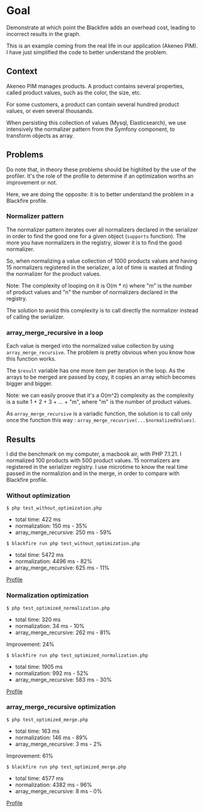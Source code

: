 # Goal

Demonstrate at which point the Blackfire adds an overhead cost, leading to incorrect results in the graph.

This is an example coming from the real life in our application (Akeneo PIM). I have just simplified the code to better understand the problem. 

## Context

Akeneo PIM manages products.
A product contains several properties, called product values, such as the color, the size, etc.

For some customers, a product can contain several hundred product values, or even several thousands.

When persisting this collection of values (Mysql, Elasticsearch), we use intensively the normalizer pattern from the Symfony component, to transform objects as array.

## Problems

Do note that, in theory these problems should be highlited by the use of the profiler.
It's the role of the profile to determine if an optimization worths an improvement or not.

Here, we are doing the opposite: it is to better understand the problem in a Blackfire profile.

### Normalizer pattern

The normalizer pattern iterates over all normalizers declared in the serializer in order to find the good one for a given object (`supports` function).
The more you have normalizers in the registry, slower it is to find the good normalizer.

So, when normalizing a value collection of 1000 products values and having 15 normalizers registered in the serializer, a lot of time is wasted at finding the normalizer for the product values. 

Note: The complexity  of looping on it is O(m * n) where "m" is the number of product values and "n" the number of normalizers declared in the registry.

The solution to avoid this complexity is to call directly the normalizer instead of calling the serializer.

### array_merge_recursive in a loop

Each value is merged into the normalized value collection by using `array_merge_recursive`.
The problem is pretty obvious when you know how this function works.

The `$result` variable has one more item per iteration in the loop.
As the arrays to be merged are passed by copy, it copies an array which becomes bigger and bigger.

Note: we can easily proove that it's a O(m^2) complexity as the complexity is a suite 1 + 2 + 3 + ... + "m", where "m" is the number of product values.

As `array_merge_recursive` is a variadic function, the solution is to call only once the function this way : `array_merge_recusrive(...$normalizedValues)`.

## Results

I did the benchmark on my computer, a macbook air, with PHP 7.1.21.
I normalized 100 products with 500 product values. 15 normalizers are registered in the serializer registry.
I use microtime to know the real time passed in the normalizion and in the merge, in order to compare with Blackfire profile.

### Without optimization

```
$ php test_without_optimization.php
```

- total time: 422 ms
- normalization: 150 ms - 35%
- array_merge_recursive: 250 ms - 59%

```
$ blackfire run php test_without_optimization.php
```

- total time: 5472 ms 
- normalization: 4496 ms - 82%
- array_merge_recursive: 625 ms - 11%

[Profile](https://blackfire.io/profiles/9d9f444b-4c29-4274-bfd3-0a9ae145e26c/graph)

### Normalization optimization

```
$ php test_optimized_normalization.php
```

- total time: 320 ms 
- normalization: 34 ms - 10%
- array_merge_recursive: 262 ms - 81%

Improvement: 24%

```
$ blackfire run php test_optimized_normalization.php
```

- total time: 1905 ms 
- normalization: 992 ms - 52%
- array_merge_recursive: 583 ms - 30%

[Profile](https://blackfire.io/profiles/63ff0b4c-0de1-4bec-b6bc-df81df688e33/graph)

### array_merge_recursive optimization

```
$ php test_optimized_merge.php
```

- total time: 163 ms
- normalization: 146 ms - 89%
- array_merge_recursive: 3 ms - 2%

Improvement: 61%

```
$ blackfire run php test_optimized_merge.php
```

- total time: 4577 ms 
- normalization: 4382 ms - 96%
- array_merge_recursive: 8 ms - 0%

[Profile](https://blackfire.io/profiles/1435db77-1d66-4fd1-a6cc-d7aba800a4e7/graph)
